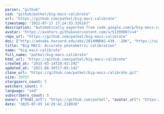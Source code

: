 ```yaml
---
parser: "github"
uid: "github/patkel/big-macs-calibrate"
url: "https://github.com/patkel/big-macs-calibrate"
timestamp: "2022-07-17 17:24:33.326167"
description: "Automatically exported from code.google.com/p/big-macs-calibrate"
avatar: "https://avatars.githubusercontent.com/u/5139900?v=4"
repo_url: "https://github.com/patkel/big-macs-calibrate"
doi: ["http://adsabs.harvard.edu/abs/2014MNRAS.439...28K", "https://ui.adsabs.harvard.edu/abs/2012ascl.soft08007K/abstract"]
title: "Big MACS: Accurate photometric calibration"
name: "big-macs-calibrate"
full_name: "patkel/big-macs-calibrate"
html_url: "https://github.com/patkel/big-macs-calibrate"
created_at: "2015-03-14T20:42:29Z"
updated_at: "2021-08-30T17:05:14Z"
clone_url: "https://github.com/patkel/big-macs-calibrate.git"
size: 39757
stargazers_count: 5
watchers_count: 5
language: "sed"
subscribers_count: 5
owner: {"html_url": "https://github.com/patkel", "avatar_url": "https://avatars.githubusercontent.com/u/5139900?v=4", "login": "patkel", "type": "User"}
date: "2025-07-05 14:29:42.218038"
---
```

